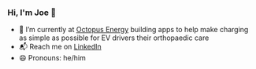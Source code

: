 ### Hi, I'm Joe 👋

- 🔌 I’m currently at [Octopus Energy](https://msk.ai) building apps to help make charging as simple as possible for EV drivers
   their orthopaedic care  
- 📬 Reach me on [LinkedIn](https://linkedin.com/in/jvanderwee)
- 😄 Pronouns: he/him
